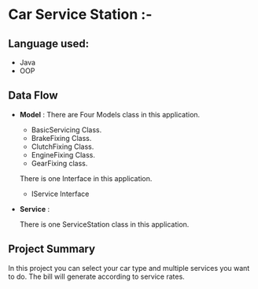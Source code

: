 # Car Service Station :-

## Language used:
-  Java
- OOP
## Data Flow

* **Model** :
  There are Four Models class in this application.
    
    * BasicServicing Class.
    * BrakeFixing Class.
    * ClutchFixing Class.
    * EngineFixing Class.
    * GearFixing class.


  There is one Interface in this application.
  * IService Interface
  

* **Service** :

  There is one ServiceStation class in this application.



## Project Summary

In this project you can select your car type and multiple services you want to do.
The bill will generate according to service rates.





  













  
